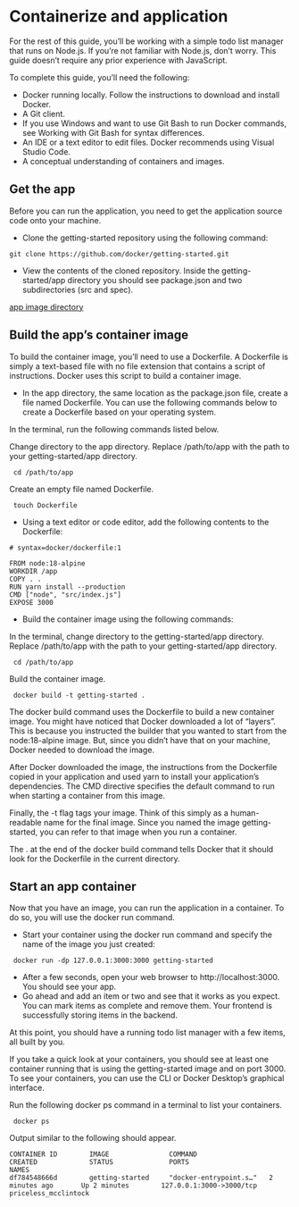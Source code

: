 # Containerize and application

For the rest of this guide, you’ll be working with a simple todo list manager that runs on Node.js. If you’re not familiar with Node.js, don’t worry. This guide doesn’t require any prior experience with JavaScript.

To complete this guide, you’ll need the following:

- Docker running locally. Follow the instructions to download and install Docker.
- A Git client.
- If you use Windows and want to use Git Bash to run Docker commands, see Working with Git Bash for syntax differences.
- An IDE or a text editor to edit files. Docker recommends using Visual Studio Code.
- A conceptual understanding of containers and images.

## Get the app

Before you can run the application, you need to get the application source code onto your machine.

- Clone the getting-started repository using the following command:

```
git clone https://github.com/docker/getting-started.git
```

- View the contents of the cloned repository. Inside the getting-started/app directory you should see package.json and two subdirectories (src and spec).

[app image directory](https://docs.docker.com/get-started/images/ide-screenshot.png)

## Build the app’s container image

To build the container image, you’ll need to use a Dockerfile. A Dockerfile is simply a text-based file with no file extension that contains a script of instructions. Docker uses this script to build a container image.

- In the app directory, the same location as the package.json file, create a file named Dockerfile. You can use the following commands below to create a Dockerfile based on your operating system.

In the terminal, run the following commands listed below.

Change directory to the app directory. Replace /path/to/app with the path to your getting-started/app directory.

```
 cd /path/to/app
```

Create an empty file named Dockerfile.

```
 touch Dockerfile
```

- Using a text editor or code editor, add the following contents to the Dockerfile:

```
# syntax=docker/dockerfile:1

FROM node:18-alpine
WORKDIR /app
COPY . .
RUN yarn install --production
CMD ["node", "src/index.js"]
EXPOSE 3000
```

- Build the container image using the following commands:

In the terminal, change directory to the getting-started/app directory. Replace /path/to/app with the path to your getting-started/app directory.

```
 cd /path/to/app
```

Build the container image.

```
 docker build -t getting-started .
```

The docker build command uses the Dockerfile to build a new container image. You might have noticed that Docker downloaded a lot of “layers”. This is because you instructed the builder that you wanted to start from the node:18-alpine image. But, since you didn’t have that on your machine, Docker needed to download the image.

After Docker downloaded the image, the instructions from the Dockerfile copied in your application and used yarn to install your application’s dependencies. The CMD directive specifies the default command to run when starting a container from this image.

Finally, the -t flag tags your image. Think of this simply as a human-readable name for the final image. Since you named the image getting-started, you can refer to that image when you run a container.

The . at the end of the docker build command tells Docker that it should look for the Dockerfile in the current directory.

## Start an app container

Now that you have an image, you can run the application in a container. To do so, you will use the docker run command.

- Start your container using the docker run command and specify the name of the image you just created:

```
 docker run -dp 127.0.0.1:3000:3000 getting-started
```

- After a few seconds, open your web browser to http://localhost:3000. You should see your app.
- Go ahead and add an item or two and see that it works as you expect. You can mark items as complete and remove them. Your frontend is successfully storing items in the backend.

At this point, you should have a running todo list manager with a few items, all built by you.

If you take a quick look at your containers, you should see at least one container running that is using the getting-started image and on port 3000. To see your containers, you can use the CLI or Docker Desktop’s graphical interface.

Run the following docker ps command in a terminal to list your containers.

```
 docker ps
```

Output similar to the following should appear.

```
CONTAINER ID        IMAGE               COMMAND                  CREATED             STATUS              PORTS                      NAMES
df784548666d        getting-started     "docker-entrypoint.s…"   2 minutes ago       Up 2 minutes        127.0.0.1:3000->3000/tcp   priceless_mcclintock
```
